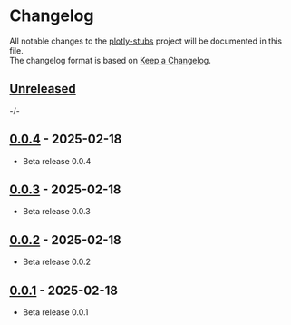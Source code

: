 # Changelog

All notable changes to the [plotly-stubs] project will be documented in this file.<br>
The changelog format is based on [Keep a Changelog](https://keepachangelog.com/en/1.0.0/).

## [Unreleased]

-/-


## [0.0.4] - 2025-02-18

* Beta release 0.0.4


## [0.0.3] - 2025-02-18

* Beta release 0.0.3


## [0.0.2] - 2025-02-18

* Beta release 0.0.2


## [0.0.1] - 2025-02-18

* Beta release 0.0.1

<!-- Markdown link & img dfn's -->
[unreleased]: https://github.com/ClaasRostock/plotly-stubs/compare/v0.1.0...HEAD
[0.1.0]: https://github.com/ClaasRostock/plotly-stubs/releases/tag/v0.0.4...v0.1.0
[0.0.4]: https://github.com/ClaasRostock/plotly-stubs/releases/tag/v0.0.3...v0.0.4
[0.0.3]: https://github.com/ClaasRostock/plotly-stubs/releases/tag/v0.0.2...v0.0.3
[0.0.2]: https://github.com/ClaasRostock/plotly-stubs/releases/tag/v0.0.1...v0.0.2
[0.0.1]: https://github.com/ClaasRostock/plotly-stubs/releases/tag/v0.0.1
[plotly-stubs]: https://github.com/ClaasRostock/plotly-stubs

